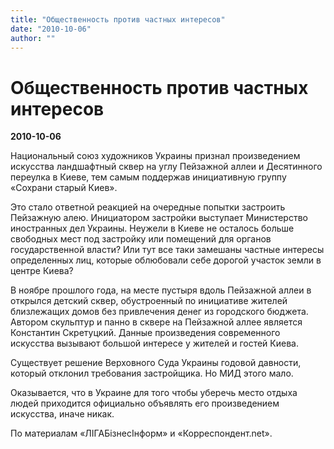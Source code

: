 ```yaml
---
title: "Общественность против частных интересов"
date: "2010-10-06"
author: ""
---
```


# Общественность против частных интересов

**2010-10-06** 

Национальный союз художников Украины признал произведением искусства                     ландшафтный сквер на углу Пейзажной аллеи и Десятинного переулка в Киеве, тем               самым поддержав инициативную группу «Сохрани старый Киев».

Это стало ответной реакцией на очередные попытки застроить Пейзажную алею.               Инициатором застройки выступает Министерство иностранных дел Украины. Неужели в             Киеве не осталось больше свободных мест под застройку или помещений для органов             государственной власти? Или тут все таки замешаны частные интересы определенных             лиц, которые облюбовали себе дорогой участок земли в центре Киева?

В ноябре прошлого года, на месте пустыря вдоль Пейзажной аллеи в открылся                детский сквер, обустроенный по инициативе жителей близлежащих домов без                     привлечения денег из городского бюджета. Автором скульптур и панно в сквере на              Пейзажной аллее является Константин Скретуцкий. Данные произведения                         современного искусства вызывают большой интересе у жителей и гостей Киева.

Существует решение Верховного Суда Украины годовой давности, который отклонил          требования застройщика. Но МИД этого мало.

Оказывается, что в Украине для того чтобы уберечь место отдыха людей приходится          официально объявлять его произведением искусства, иначе никак.

По материалам «ЛIГАБiзнесIнформ» и «Корреспондент.net».